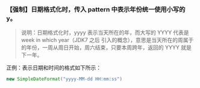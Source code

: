 ### 【强制】日期格式化时，传入 pattern 中表示年份统一使用小写的 y。
> 说明：日期格式化时，yyyy 表示当天所在的年，而大写的 YYYY 代表是 week in which year（JDK7 之后 引入的概念），意思是当天所在的周属于的年份，一周从周日开始，周六结束，只要本周跨年，返回的 YYYY 就是下一年。

正例：表示日期和时间的格式如下所示：
```java
new SimpleDateFormat("yyyy-MM-dd HH:mm:ss")
```